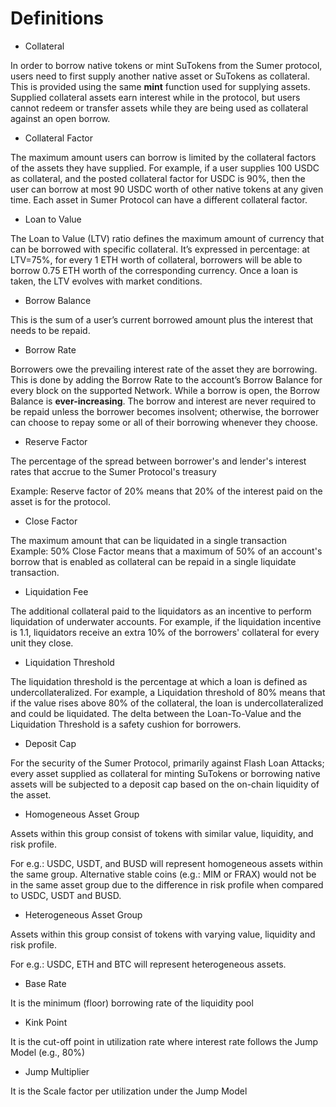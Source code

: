 # Definitions

* Collateral

In order to borrow native tokens or mint SuTokens from the Sumer protocol, users need to first supply another native asset or SuTokens as collateral. This is provided using the same **mint** function used for supplying assets. Supplied collateral assets earn interest while in the protocol, but users cannot redeem or transfer assets while they are being used as collateral against an open borrow.

* Collateral Factor

The maximum amount users can borrow is limited by the collateral factors of the assets they have supplied. For example, if a user supplies 100 USDC as collateral, and the posted collateral factor for USDC is 90%, then the user can borrow at most 90 USDC worth of other native tokens at any given time. Each asset in Sumer Protocol can have a different collateral factor.&#x20;

* Loan to Value

The Loan to Value (LTV) ratio defines the maximum amount of currency that can be borrowed with specific collateral. It’s expressed in percentage: at LTV=75%, for every 1 ETH worth of collateral, borrowers will be able to borrow 0.75 ETH worth of the corresponding currency. Once a loan is taken, the LTV evolves with market conditions.&#x20;

* Borrow Balance&#x20;

This is the sum of a user’s current borrowed amount plus the interest that needs to be repaid.&#x20;

* Borrow Rate&#x20;

Borrowers owe the prevailing interest rate of the asset they are borrowing. This is done by adding the Borrow Rate to the account’s Borrow Balance for every block on the supported Network. While a borrow is open, the Borrow Balance is **ever-increasing**. The borrow and interest are never required to be repaid unless the borrower becomes insolvent; otherwise, the borrower can choose to repay some or all of their borrowing whenever they choose.

* Reserve Factor&#x20;

The percentage of the spread between borrower's and lender's interest rates that accrue to the Sumer Protocol's treasury&#x20;

Example: Reserve factor of 20% means that 20% of the interest paid on the asset is for the protocol.

* Close Factor&#x20;

The maximum amount that can be liquidated in a single transaction Example: 50% Close Factor means that a maximum of 50% of an account's borrow that is enabled as collateral can be repaid in a single liquidate transaction.

* Liquidation Fee

The additional collateral paid to the liquidators as an incentive to perform liquidation of underwater accounts. For example, if the liquidation incentive is 1.1, liquidators receive an extra 10% of the borrowers' collateral for every unit they close.

* Liquidation Threshold&#x20;

The liquidation threshold is the percentage at which a loan is defined as undercollateralized. For example, a Liquidation threshold of 80% means that if the value rises above 80% of the collateral, the loan is undercollateralized and could be liquidated. The delta between the Loan-To-Value and the Liquidation Threshold is a safety cushion for borrowers.

* Deposit Cap

For the security of the Sumer Protocol, primarily against Flash Loan Attacks; every asset supplied as collateral for minting SuTokens or borrowing native assets will be subjected to a deposit cap based on the on-chain liquidity of the asset.

* Homogeneous Asset Group

Assets within this group consist of tokens with similar value, liquidity, and risk profile.

For e.g.: USDC, USDT, and BUSD will represent homogeneous assets within the same group. Alternative stable coins (e.g.: MIM or FRAX) would not be in the same asset group due to the difference in risk profile when compared to USDC, USDT and BUSD.

* Heterogeneous Asset Group

Assets within this group consist of tokens with varying value, liquidity and risk profile.

For e.g.: USDC, ETH and BTC will represent heterogeneous assets.

* Base Rate&#x20;

It is the minimum (floor) borrowing rate of the liquidity pool

* Kink Point&#x20;

It is the cut-off point in utilization rate where interest rate follows the Jump Model (e.g., 80%)&#x20;

* Jump Multiplier&#x20;

It is the Scale factor per utilization under the Jump Model&#x20;


